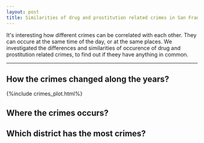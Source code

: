 ```yaml
---
layout: post
title: Similarities of drug and prostitution related crimes in San Francisco.
---
```


It's interesting how different crimes can be correlated with each other. They can occure at the same time of the day, or at the same places. We investigated the differences and similarities of occurence of drug and prostitution related crimes, to find out if theey have anything in common. 

-----

## How the crimes changed along the years?
{%include crimes_plot.html%}


## Where the crimes occurs? 
<div id="map-container"></div>

## Which district has the most crimes?


<script>
  fetch('{{ site.baseurl }}/map.html')
    .then(response => response.text())
    .then(html => {
      document.getElementById('map-container').innerHTML = html;
    })
    .catch(error => {
      console.warn('Error loading map:', error);
    });
</script>
